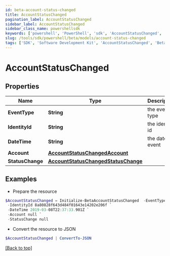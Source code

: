 ```yaml
---
id: beta-account-status-changed
title: AccountStatusChanged
pagination_label: AccountStatusChanged
sidebar_label: AccountStatusChanged
sidebar_class_name: powershellsdk
keywords: ['powershell', 'PowerShell', 'sdk', 'AccountStatusChanged', 'BetaAccountStatusChanged'] 
slug: /tools/sdk/powershell/beta/models/account-status-changed
tags: ['SDK', 'Software Development Kit', 'AccountStatusChanged', 'BetaAccountStatusChanged']
---
```



# AccountStatusChanged

## Properties

Name | Type | Description | Notes
------------ | ------------- | ------------- | -------------
**EventType** | **String** | the event type | [optional] 
**IdentityId** | **String** | the identity id | [optional] 
**DateTime** | **String** | the date of event | [optional] 
**Account** | [**AccountStatusChangedAccount**](account-status-changed-account) |  | [required]
**StatusChange** | [**AccountStatusChangedStatusChange**](account-status-changed-status-change) |  | [required]

## Examples

- Prepare the resource
```powershell
$AccountStatusChanged = Initialize-BetaAccountStatusChanged  -EventType AccountStatusChanged `
 -IdentityId 8a80828f643d484f01643e14202e206f `
 -DateTime 2019-03-08T22:37:33.901Z `
 -Account null `
 -StatusChange null
```

- Convert the resource to JSON
```powershell
$AccountStatusChanged | ConvertTo-JSON
```


[[Back to top]](#) 

